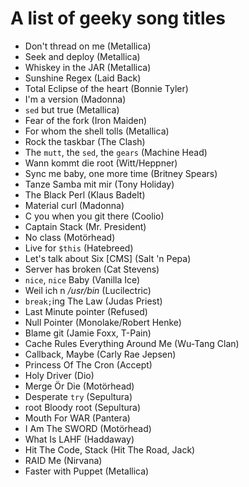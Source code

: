 # A list of geeky song titles #
- Don't thread on me (Metallica)
- Seek and deploy (Metallica)
- Whiskey in the JAR (Metallica)
- Sunshine Regex (Laid Back)
- Total Eclipse of the heart (Bonnie Tyler)
- I'm a version (Madonna)
- `sed` but true (Metallica)
- Fear of the fork (Iron Maiden)
- For whom the shell tolls (Metallica)
- Rock the taskbar (The Clash)
- The `mutt`, the `sed`, the `gears` (Machine Head)
- Wann kommt die root (Witt/Heppner)
- Sync me baby, one more time (Britney Spears)
- Tanze Samba mit mir (Tony Holiday)
- The Black Perl (Klaus Badelt)
- Material curl (Madonna)
- C you when you git there (Coolio)
- Captain Stack (Mr. President)
- No class (Motörhead)
- Live for `$this` (Hatebreed)
- Let's talk about Six [CMS] (Salt 'n Pepa)
- Server has broken (Cat Stevens)
- `nice`, `nice` Baby (Vanilla Ice)
- Weil ich n _/usr/bin_ (Lucilectric)
- `break;`ing The Law (Judas Priest)
- Last Minute pointer (Refused)
- Null Pointer (Monolake/Robert Henke)
- Blame git (Jamie Foxx, T-Pain)
- Cache Rules Everything Around Me (Wu-Tang Clan)
- Callback, Maybe (Carly Rae Jepsen)
- Princess Of The Cron (Accept)
- Holy Driver (Dio)
- Merge Ör Die (Motörhead)
- Desperate `try` (Sepultura)
- root Bloody root (Sepultura)
- Mouth For WAR (Pantera)
- I Am The SWORD (Motörhead)
- What Is LAHF (Haddaway)
- Hit The Code, Stack (Hit The Road, Jack)
- RAID Me (Nirvana)
- Faster with Puppet (Metallica)
